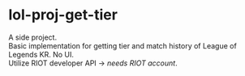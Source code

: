 # lol-proj-get-tier


A side project.   
Basic implementation for getting tier and match history of League of Legends KR. No UI.   
Utilize RIOT developer API -> *needs RIOT account*.   

